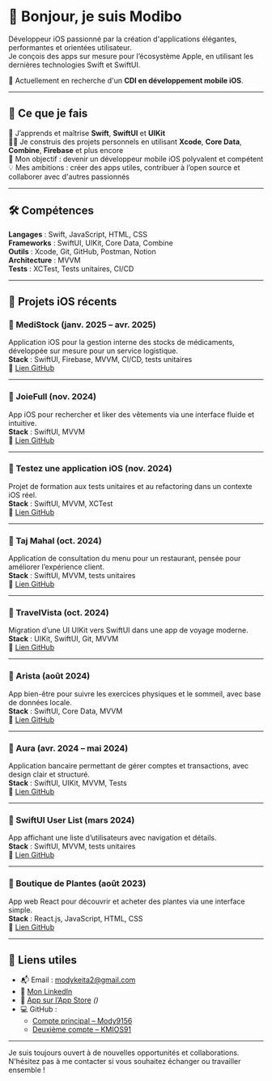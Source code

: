 # 👋 Bonjour, je suis Modibo

Développeur iOS passionné par la création d'applications élégantes, performantes et orientées utilisateur.  
Je conçois des apps sur mesure pour l’écosystème Apple, en utilisant les dernières technologies Swift et SwiftUI.

🎯 Actuellement en recherche d'un **CDI en développement mobile iOS**.

---

## 🚀 Ce que je fais

🌱 J’apprends et maîtrise **Swift**, **SwiftUI** et **UIKit**  
👨‍💻 Je construis des projets personnels en utilisant **Xcode**, **Core Data**, **Combine**, **Firebase** et plus encore  
🎯 Mon objectif : devenir un développeur mobile iOS polyvalent et compétent  
💡 Mes ambitions : créer des apps utiles, contribuer à l’open source et collaborer avec d'autres passionnés

---

## 🛠️ Compétences

**Langages** : Swift, JavaScript, HTML, CSS  
**Frameworks** : SwiftUI, UIKit, Core Data, Combine  
**Outils** : Xcode, Git, GitHub, Postman, Notion  
**Architecture** : MVVM  
**Tests** : XCTest, Tests unitaires, CI/CD

---

## 📱 Projets iOS récents

### 🔹 MediStock (janv. 2025 – avr. 2025)
Application iOS pour la gestion interne des stocks de médicaments, développée sur mesure pour un service logistique.  
**Stack** : SwiftUI, Firebase, MVVM, CI/CD, tests unitaires  
🔗 [Lien GitHub](https://github.com/Mody9156/MediStock)

---

### 🔹 JoieFull (nov. 2024)
App iOS pour rechercher et liker des vêtements via une interface fluide et intuitive.  
**Stack** : SwiftUI, MVVM  
🔗 [Lien GitHub]([https://github.com/Mody9156/JoieFull](https://github.com/Mody9156/Cr-ez-une-interface-dynamique-et-accessible-avec-SwiftUI))

---

### 🔹 Testez une application iOS (nov. 2024)
Projet de formation aux tests unitaires et au refactoring dans un contexte iOS réel.  
**Stack** : SwiftUI, MVVM, XCTest  
🔗 [Lien GitHub]([https://github.com/Mody9156/TestAppiOS](https://github.com/Mody9156/P13-1_DA-iOS))

---

### 🔹 Taj Mahal (oct. 2024)
Application de consultation du menu pour un restaurant, pensée pour améliorer l’expérience client.  
**Stack** : SwiftUI, MVVM, tests unitaires  
🔗 [Lien GitHub]([https://github.com/Mody9156/TajMahal](https://github.com/Mody9156/Application_Taj_Mahal))

---

### 🔹 TravelVista (oct. 2024)
Migration d’une UI UIKit vers SwiftUI dans une app de voyage moderne.  
**Stack** : UIKit, SwiftUI, Git, MVVM  
🔗 [Lien GitHub]([https://github.com/Mody9156/TravelVista](https://github.com/Mody9156/P9_IOS_TravelVista))

---

### 🔹 Arista (août 2024)
App bien-être pour suivre les exercices physiques et le sommeil, avec base de données locale.  
**Stack** : SwiftUI, Core Data, MVVM  
🔗 [Lien GitHub]([https://github.com/Mody9156/Arista](https://github.com/Mody9156/P8_DA-IOS))

---

### 🔹 Aura (avr. 2024 – mai 2024)
Application bancaire permettant de gérer comptes et transactions, avec design clair et structuré.  
**Stack** : SwiftUI, UIKit, MVVM, Tests  
🔗 [Lien GitHub]([https://github.com/Mody9156/Aura](https://github.com/Mody9156/DA-iOS_P5))

---

### 🔹 SwiftUI User List (mars 2024)
App affichant une liste d’utilisateurs avec navigation et détails.  
**Stack** : SwiftUI, MVVM, tests unitaires  
🔗 [Lien GitHub]([https://github.com/Mody9156/SwiftUIUserList](https://github.com/Mody9156/DA-iOS_P4_exercise-2))

---

### 🔹 Boutique de Plantes (août 2023)
App web React pour découvrir et acheter des plantes via une interface simple.  
**Stack** : React.js, JavaScript, HTML, CSS  
🔗 [Lien GitHub]([https://github.com/Mody9156/PlantesShop](https://github.com/Mody9156/Shop))

---

## 📄 Liens utiles

- 📬 Email : [modykeita2@gmail.com](mailto:modykeita2@gmail.com)  
- 💼 [Mon LinkedIn](https://www.linkedin.com/in/modibo-keita-337746278)
- 📱 [App sur l’App Store](https://apps.apple.com/app/idTONID) *()*  
- 💻 GitHub :
  - [Compte principal – Mody9156](https://github.com/Mody9156?tab=repositories)
  - [Deuxième compte – KMIOS91](https://github.com/KMIOS91)

---

Je suis toujours ouvert à de nouvelles opportunités et collaborations. N'hésitez pas à me contacter si vous souhaitez échanger ou travailler ensemble !
